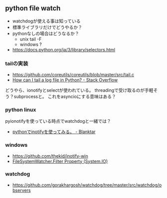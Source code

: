 # 

## python file watch

- watchdogが使える事は知っている
- 標準ライブラリだけでどうやるか？
- pythonなしの場合はどうなるか？
  - unix tail -F
  - windows ? 
- https://docs.python.org/ja/3/library/selectors.html

### tailの実装

- https://github.com/coreutils/coreutils/blob/master/src/tail.c
- [How can I tail a log file in Python? - Stack Overflow](https://stackoverflow.com/questions/12523044/how-can-i-tail-a-log-file-in-python)

どうやら、ionotifyとselectが使われている。
threadingで受け取るのが手軽そう？subprocessと。
これをasyncioにする意味はある？

### python linux

pyionotifyを使っている時点でwatchdogと一緒では？

- [pythonでinotifyを使ってみる。 - Blanktar](https://blanktar.jp/blog/2013/03/python-inotify)


### windows

- https://github.com/thekid/inotify-win
- [FileSystemWatcher.Filter Property (System.IO)](https://learn.microsoft.com/en-us/dotnet/api/system.io.filesystemwatcher.filter?source=recommendations)

### watchdog

- https://github.com/gorakhargosh/watchdog/tree/master/src/watchdog/observers
